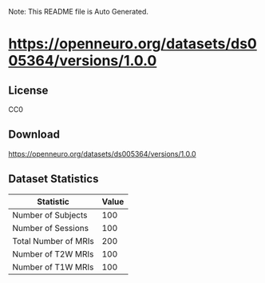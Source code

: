 Note: This README file is Auto Generated.

# https://openneuro.org/datasets/ds005364/versions/1.0.0

## License

CC0

## Download

https://openneuro.org/datasets/ds005364/versions/1.0.0

## Dataset Statistics

| Statistic | Value |
| --- | --- |
| Number of Subjects | 100 |
| Number of Sessions | 100 |
| Total Number of MRIs | 200 |
| Number of T2W MRIs | 100 |
| Number of T1W MRIs | 100 |

